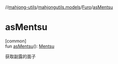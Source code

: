 //[mahjong-utils](../../../index.md)/[mahjongutils.models](../index.md)/[Furo](index.md)/[asMentsu](as-mentsu.md)

# asMentsu

[common]\
fun [asMentsu](as-mentsu.md)(): [Mentsu](../-mentsu/index.md)

获取副露的面子
